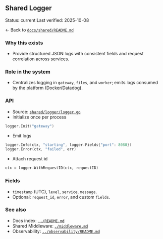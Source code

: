 ## Shared Logger

Status: current
Last verified: 2025-10-08

← Back to [`docs/shared/README.md`](./README.md)

### Why this exists

- Provide structured JSON logs with consistent fields and request correlation across services.

### Role in the system

- Centralizes logging in `gateway`, `files`, and `worker`; emits logs consumed by the platform (Docker/Datadog).

### API

- Source: [`shared/logger/logger.go`](../../shared/logger/logger.go)
- Initialize once per process

```go
logger.Init("gateway")
```

- Emit logs

```go
logger.Info(ctx, "starting", logger.Fields{"port": 8080})
logger.Error(ctx, "failed", err)
```

- Attach request id

```go
ctx = logger.WithRequestID(ctx, requestID)
```

### Fields

- `timestamp` (UTC), `level`, `service`, `message`.
- Optional: `request_id`, `error`, and custom `fields`.

### See also

- Docs index: [`../README.md`](../README.md)
- Shared Middleware: [`./middleware.md`](./middleware.md)
- Observability: [`../observability/README.md`](../observability/README.md)
